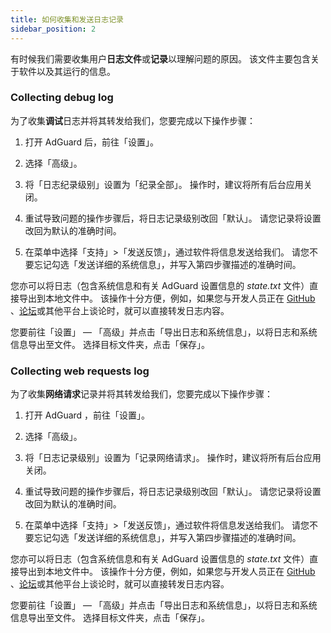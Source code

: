 ```yaml
---
title: 如何收集和发送日志记录
sidebar_position: 2
---
```


有时候我们需要收集用户**日志文件**或**记录**以理解问题的原因。 该文件主要包含关于软件以及其运行的信息。

### Collecting debug log

为了收集**调试**日志并将其转发给我们，您要完成以下操作步骤：

1. 打开 AdGuard 后，前往「设置」。

2. 选择「高级」。

3. 将「日志纪录级别」设置为「纪录全部」。 操作时，建议将所有后台应用关闭。

4. 重试导致问题的操作步骤后，将日志记录级别改回「默认」。 请您记录将设置改回为默认的准确时间。

5. 在菜单中选择「支持」>「发送反馈」，通过软件将信息发送给我们。 请您不要忘记勾选「发送详细的系统信息」，并写入第四步骤描述的准确时间。

您亦可以将日志（包含系统信息和有关 AdGuard 设置信息的 *state.txt* 文件）直接导出到本地文件中。 该操作十分方便，例如，如果您与开发人员正在 [GitHub](https://github.com/AdguardTeam/AdguardForAndroid/issues) 、[论坛](https://forum.adguard.com/)或其他平台上谈论时，就可以直接转发日志内容。

您要前往「设置」 — 「高级」并点击「导出日志和系统信息」，以将日志和系统信息导出至文件。 选择目标文件夹，点击「保存」。

### Collecting web requests log

为了收集**网络请求**记录并将其转发给我们，您要完成以下操作步骤：

1. 打开 AdGuard ，前往「设置」。

2. 选择「高级」。

3. 将「日志记录级别」设置为「记录网络请求」。 操作时，建议将所有后台应用关闭。

4. 重试导致问题的操作步骤后，将日志记录级别改回「默认」。 请您记录将设置改回为默认的准确时间。

5. 在菜单中选择「支持」>「发送反馈」，通过软件将信息发送给我们。 请您不要忘记勾选「发送详细的系统信息」，并写入第四步骤描述的准确时间。

您亦可以将日志（包含系统信息和有关 AdGuard 设置信息的 *state.txt* 文件）直接导出到本地文件中。 该操作十分方便，例如，如果您与开发人员正在 [GitHub](https://github.com/AdguardTeam/AdguardForAndroid/issues) 、[论坛](https://forum.adguard.com/)或其他平台上谈论时，就可以直接转发日志内容。

您要前往「设置」 — 「高级」并点击「导出日志和系统信息」，以将日志和系统信息导出至文件。 选择目标文件夹，点击「保存」。
